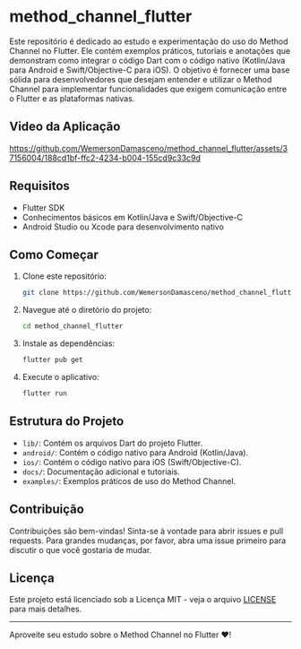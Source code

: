 # method_channel_flutter

Este repositório é dedicado ao estudo e experimentação do uso do Method Channel no Flutter. Ele contém exemplos práticos, tutoriais e anotações que demonstram como integrar o código Dart com o código nativo (Kotlin/Java para Android e Swift/Objective-C para iOS). O objetivo é fornecer uma base sólida para desenvolvedores que desejam entender e utilizar o Method Channel para implementar funcionalidades que exigem comunicação entre o Flutter e as plataformas nativas.



## Video da Aplicação


https://github.com/WemersonDamasceno/method_channel_flutter/assets/37156004/188cd1bf-ffc2-4234-b004-155cd9c33c9d

## Requisitos

- Flutter SDK
- Conhecimentos básicos em Kotlin/Java e Swift/Objective-C
- Android Studio ou Xcode para desenvolvimento nativo

## Como Começar

1. Clone este repositório:
   ```bash
   git clone https://github.com/WemersonDamasceno/method_channel_flutter.git
   ```
2. Navegue até o diretório do projeto:
   ```bash
   cd method_channel_flutter
   ```
3. Instale as dependências:
   ```bash
   flutter pub get
   ```
4. Execute o aplicativo:
   ```bash
   flutter run
   ```

## Estrutura do Projeto

- `lib/`: Contém os arquivos Dart do projeto Flutter.
- `android/`: Contém o código nativo para Android (Kotlin/Java).
- `ios/`: Contém o código nativo para iOS (Swift/Objective-C).
- `docs/`: Documentação adicional e tutoriais.
- `examples/`: Exemplos práticos de uso do Method Channel.


## Contribuição

Contribuições são bem-vindas! Sinta-se à vontade para abrir issues e pull requests. Para grandes mudanças, por favor, abra uma issue primeiro para discutir o que você gostaria de mudar.

## Licença

Este projeto está licenciado sob a Licença MIT - veja o arquivo [LICENSE](LICENSE) para mais detalhes.

---

Aproveite seu estudo sobre o Method Channel no Flutter ❤!
